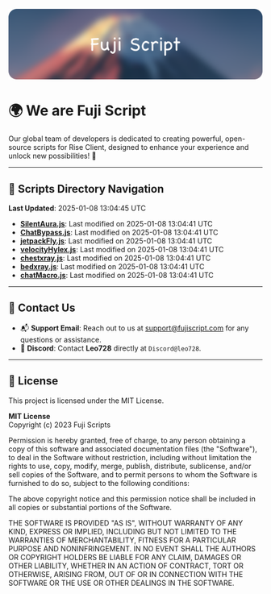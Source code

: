 ![Banner](.github/b.webp)

# 🌍 **We are Fuji Script**

Our global team of developers is dedicated to creating powerful, open-source scripts for Rise Client, designed to enhance your experience and unlock new possibilities! 🌟

---
<!-- SCRIPTS_NAVIGATION_START -->
## 📂 **Scripts Directory Navigation**

**Last Updated**: 2025-01-08 13:04:45 UTC

- **[SilentAura.js](scripts/SilentAura.js)**: Last modified on 2025-01-08 13:04:41 UTC
- **[ChatBypass.js](scripts/ChatBypass.js)**: Last modified on 2025-01-08 13:04:41 UTC
- **[jetpackFly.js](scripts/jetpackFly.js)**: Last modified on 2025-01-08 13:04:41 UTC
- **[velocityHylex.js](scripts/velocityHylex.js)**: Last modified on 2025-01-08 13:04:41 UTC
- **[chestxray.js](scripts/chestxray.js)**: Last modified on 2025-01-08 13:04:41 UTC
- **[bedxray.js](scripts/bedxray.js)**: Last modified on 2025-01-08 13:04:41 UTC
- **[chatMacro.js](scripts/chatMacro.js)**: Last modified on 2025-01-08 13:04:41 UTC

<!-- SCRIPTS_NAVIGATION_END -->

---

## 💬 **Contact Us**  
- 📬 **Support Email**: Reach out to us at [support@fujiscript.com](mailto:support@fujiscript.com) for any questions or assistance.  
- 💬 **Discord**: Contact **Leo728** directly at `Discord@leo728`.

---

## 📜 **License**

This project is licensed under the MIT License.  

**MIT License**  
Copyright (c) 2023 Fuji Scripts  

Permission is hereby granted, free of charge, to any person obtaining a copy of this software and associated documentation files (the "Software"), to deal in the Software without restriction, including without limitation the rights to use, copy, modify, merge, publish, distribute, sublicense, and/or sell copies of the Software, and to permit persons to whom the Software is furnished to do so, subject to the following conditions:  

The above copyright notice and this permission notice shall be included in all copies or substantial portions of the Software.  

THE SOFTWARE IS PROVIDED "AS IS", WITHOUT WARRANTY OF ANY KIND, EXPRESS OR IMPLIED, INCLUDING BUT NOT LIMITED TO THE WARRANTIES OF MERCHANTABILITY, FITNESS FOR A PARTICULAR PURPOSE AND NONINFRINGEMENT. IN NO EVENT SHALL THE AUTHORS OR COPYRIGHT HOLDERS BE LIABLE FOR ANY CLAIM, DAMAGES OR OTHER LIABILITY, WHETHER IN AN ACTION OF CONTRACT, TORT OR OTHERWISE, ARISING FROM, OUT OF OR IN CONNECTION WITH THE SOFTWARE OR THE USE OR OTHER DEALINGS IN THE SOFTWARE.  
